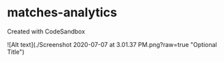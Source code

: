# matches-analytics
Created with CodeSandbox

![Alt text](./Screenshot 2020-07-07 at 3.01.37 PM.png?raw=true "Optional Title")
